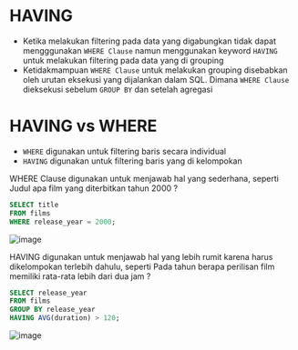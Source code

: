 # HAVING 

- Ketika melakukan filtering pada data yang digabungkan tidak dapat mengggunakan `WHERE Clause` namun menggunakan keyword `HAVING` untuk melakukan filtering pada data yang di grouping
- Ketidakmampuan `WHERE Clause` untuk melakukan grouping disebabkan oleh urutan eksekusi yang dijalankan dalam SQL. Dimana `WHERE Clause` dieksekusi sebelum `GROUP BY` dan setelah agregasi

# HAVING vs WHERE

- `WHERE` digunakan untuk filtering baris secara individual
- `HAVING` digunakan untuk filtering baris yang di kelompokan

WHERE Clause digunakan untuk menjawab hal yang sederhana, seperti Judul apa film yang diterbitkan tahun 2000 ?
```SQL
SELECT title
FROM films
WHERE release_year = 2000;
```
![image](https://github.com/akmalhsn/SQL/assets/149208628/5c369207-2cad-4c8a-8d0a-a9128463ca4b)

HAVING digunakan untuk menjawab hal yang lebih rumit karena harus dikelompokan terlebih dahulu, seperti Pada tahun berapa perilisan film memiliki rata-rata lebih dari dua jam ?
```SQL
SELECT release_year
FROM films
GROUP BY release_year
HAVING AVG(duration) > 120;
```

![image](https://github.com/akmalhsn/SQL/assets/149208628/8b1c1a4b-684b-45ec-8a13-475b92450061)
